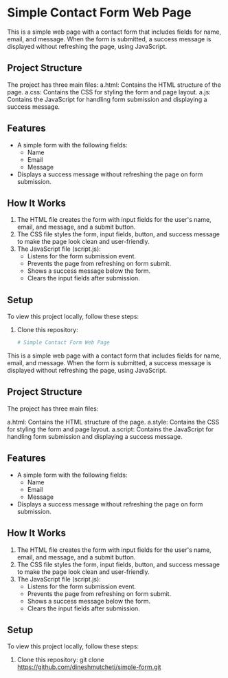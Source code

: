 # Simple Contact Form Web Page

This is a simple web page with a contact form that includes fields for name, email, and message. When the form is submitted, a success message is displayed without refreshing the page, using JavaScript.

## Project Structure

The project has three main files:
  a.html: Contains the HTML structure of the page.
  a.css: Contains the CSS for styling the form and page layout.
  a.js: Contains the JavaScript for handling form submission and displaying a success message.

## Features

- A simple form with the following fields:
  - Name
  - Email
  - Message
- Displays a success message without refreshing the page on form submission.

## How It Works

1. The HTML file creates the form with input fields for the user's name, email, and message, and a submit button.
2. The CSS file styles the form, input fields, button, and success message to make the page look clean and user-friendly.
3. The JavaScript file (script.js):
   - Listens for the form submission event.
   - Prevents the page from refreshing on form submit.
   - Shows a success message below the form.
   - Clears the input fields after submission.

## Setup

To view this project locally, follow these steps:

1. Clone this repository:
   ```bash
   # Simple Contact Form Web Page

This is a simple web page with a contact form that includes fields for name, email, and message. When the form is submitted, a success message is displayed without refreshing the page, using JavaScript.

## Project Structure

The project has three main files:

  a.html: Contains the HTML structure of the page.
  a.style: Contains the CSS for styling the form and page layout.
  a.script: Contains the JavaScript for handling form submission and displaying a success message.

## Features

- A simple form with the following fields:
  - Name
  - Email
  - Message
- Displays a success message without refreshing the page on form submission.

## How It Works

1. The HTML file creates the form with input fields for the user's name, email, and message, and a submit button.
2. The CSS file styles the form, input fields, button, and success message to make the page look clean and user-friendly.
3. The JavaScript file (script.js):
   - Listens for the form submission event.
   - Prevents the page from refreshing on form submit.
   - Shows a success message below the form.
   - Clears the input fields after submission.

## Setup

To view this project locally, follow these steps:

1. Clone this repository:
   git clone https://github.com/dineshmutcheti/simple-form.git

